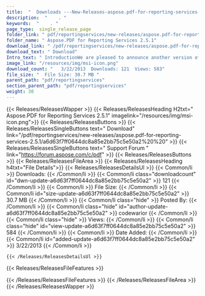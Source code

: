 ```yaml
---
title:  "  Downloads ---New-Releases-aspose.pdf-for-reporting-services-2.5.1 . " 
description:  "    . " 
keywords:  "    . " 
page_type:  single_release_page
folder_link: " pdf/reportingservices/new-releases/aspose.pdf-for-reporting-services-2.5.1/"
folder_name: " Aspose.PDF for Reporting Services 2.5.1"
download_link: " /pdf/reportingservices/new-releases/aspose.pdf-for-reporting-services-2.5.1/a6d63f7ff0644dc8a85e2bb75c5e50a2"
download_text: " Download"
Intro_text: " IntroductionWe are pleased to announce another version of Aspose.Pdf for Reporti..."
image_link: "/resources/img/msi-icon.png"
download_count: "   3/22/2013  Downloads: 121  Views: 583"
file_size: "  File Size: 30.7 MB "
parent_path: "pdf/reportingservices"
section_parent_path: "pdf/reportingservices"
weight: 30 
---
```


{{< Releases/ReleasesWapper >}}
  {{< Releases/ReleasesHeading H2txt=" Aspose.PDF for Reporting Services 2.5.1" imagelink="/resources/img/msi-icon.png">}}
  {{< Releases/ReleasesButtons >}}
    {{< Releases/ReleasesSingleButtons text=" Download" link="/pdf/reportingservices/new-releases/aspose.pdf-for-reporting-services-2.5.1/a6d63f7ff0644dc8a85e2bb75c5e50a2%20%20" >}}
    {{< Releases/ReleasesSingleButtons text=" Support Forum " link="https://forum.aspose.com/c/pdf" >}}
  {{< Releases/ReleasesButtons >}}
  {{< Releases/ReleasesFileArea >}}
    {{< Releases/ReleasesHeading h4txt="File Details">}}
    {{< Releases/ReleasesDetailsUl >}}
            {{< Common/li  >}} Downloads: {{< /Common/li >}} 
      {{< Common/li class="downloadcount" id="dwn-update-a6d63f7ff0644dc8a85e2bb75c5e50a2" >}} 121 {{< /Common/li >}} 
      {{< Common/li  >}} File Size: {{< /Common/li >}} 
      {{< Common/li id="size-update-a6d63f7ff0644dc8a85e2bb75c5e50a2" >}} 30.7 MB {{< /Common/li >}} 
      {{< Common/li  class="hide" >}} Posted By: {{< /Common/li >}} 
      {{< Common/li class="hide" id="author-update-a6d63f7ff0644dc8a85e2bb75c5e50a2" >}} codewarior {{< /Common/li >}} 
      {{< Common/li class="hide"  >}} Views: {{< /Common/li >}} 
      {{< Common/li class="hide" id="view-update-a6d63f7ff0644dc8a85e2bb75c5e50a2" >}} 584 {{< /Common/li >}} 
      {{< Common/li  >}} Date Added: {{< /Common/li >}} 
      {{< Common/li id="added-update-a6d63f7ff0644dc8a85e2bb75c5e50a2" >}} 3/22/2013 {{< /Common/li >}} 

    {{< /Releases/ReleasesDetailsUl >}}

  {{< Releases/ReleasesFileFeatures >}}
      
  {{< /Releases/ReleasesFileFeatures >}}
 {{< /Releases/ReleasesFileArea >}}
{{< /Releases/ReleasesWapper >}}


